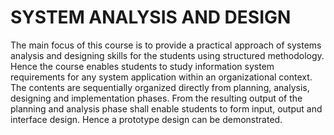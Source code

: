 # SYSTEM ANALYSIS AND DESIGN 

The main focus of this course is to provide a practical approach of systems analysis and designing skills for the students using structured methodology. Hence the course enables students to study information system requirements for any system application within an organizational context. The contents are sequentially organized directly from planning, analysis, designing and implementation phases. From the resulting output of the planning and analysis phase shall enable students to form input, output and interface design. Hence a prototype design can be demonstrated.
